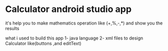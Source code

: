 # Calculator  android studio app 
it's help you to make mathematics operation like (+,%,-,*) and show you the results

what i  used to build this app 
1- java language
2- xml files to design Calculator like(buttons ,and editText)

